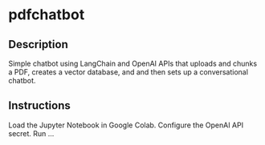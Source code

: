 # pdfchatbot

## Description
Simple chatbot using LangChain and OpenAI APIs that uploads and chunks a PDF, creates a vector database, and and then sets up a conversational chatbot.

## Instructions
Load the Jupyter Notebook in Google Colab. Configure the OpenAI API secret. Run ...

